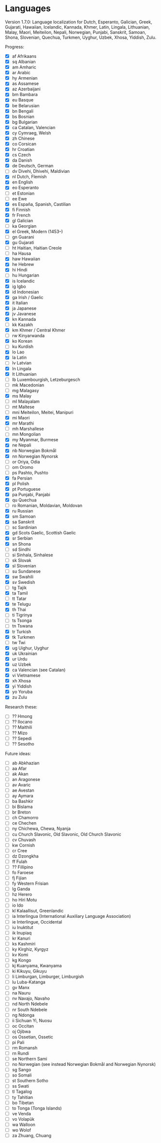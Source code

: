 # Languages

Version 1.7.0: Language localization for Dutch, Esperanto, Galician, Greek, Gujarati, Hawaiian, Icelandic, Kannada, Khmer, Latin, Lingala, Lithuanian, Malay, Maori, Meiteilon, Nepali, Norwegian, Punjabi, Sanskrit, Samoan, Shona, Slovenian, Quechua, Turkmen, Uyghur, Uzbek, Xhosa, Yiddish, Zulu.

Progress:

* [x] af Afrikaans
* [x] sq Albanian
* [x] am Amharic
* [x] ar Arabic
* [x] hy Armenian
* [x] as Assamese
* [x] az Azerbaijani
* [x] bm Bambara
* [x] eu Basque
* [x] be Belarusian
* [x] bn Bengali
* [x] bs Bosnian
* [x] bg Bulgarian
* [x] ca Catalan, Valencian
* [x] cy Cymraeg, Welsh
* [x] zh Chinese
* [x] co Corsican
* [x] hr Croatian
* [x] cs Czech
* [x] da Danish
* [x] de Deutsch, German
* [ ] dv Divehi, Dhivehi, Maldivian
* [x] nl Dutch, Flemish
* [x] en English
* [x] eo Esperanto
* [ ] et Estonian
* [ ] ee Ewe
* [x] es España, Spanish, Castilian
* [x] fi Finnish
* [x] fr French
* [x] gl Galician
* [ ] ka Georgian
* [x] el Greek, Modern (1453–)
* [ ] gn Guarani
* [x] gu Gujarati
* [ ] ht Haitian, Haitian Creole
* [ ] ha Hausa
* [x] haw Hawaiian
* [x] he Hebrew
* [x] hi Hindi
* [ ] hu Hungarian
* [x] is Icelandic
* [x] ig Igbo
* [x] id Indonesian
* [x] ga Irish / Gaelic
* [x] it Italian
* [x] ja Japanese
* [x] jv Javanese
* [x] kn Kannada
* [ ] kk Kazakh
* [x] km Khmer / Central Khmer
* [ ] rw Kinyarwanda
* [x] ko Korean
* [ ] ku Kurdish
* [x] lo Lao
* [x] la Latin
* [ ] lv Latvian
* [x] ln Lingala
* [x] lt Lithuanian
* [ ] lb Luxembourgish, Letzeburgesch
* [ ] mk Macedonian
* [ ] mg Malagasy
* [x] ms Malay
* [ ] ml Malayalam
* [ ] mt Maltese
* [ ] mni Meiteilon, Meitei, Manipuri
* [x] mi Maori
* [x] mr Marathi
* [ ] mh Marshallese
* [ ] mn Mongolian
* [x] my Myanmar, Burmese
* [x] ne Nepali
* [x] nb Norwegian Bokmål
* [x] nn Norwegian Nynorsk
* [ ] or Oriya, Odia
* [ ] om Oromo
* [ ] ps Pashto, Pushto
* [x] fa Persian
* [x] pl Polish
* [x] pt Portuguese
* [x] pa Punjabi, Panjabi
* [x] qu Quechua
* [ ] ro Romanian, Moldavian, Moldovan
* [x] ru Russian
* [x] sm Samoan
* [x] sa Sanskrit
* [ ] sc Sardinian
* [x] gd Scots Gaelic, Scottish Gaelic
* [x] sr Serbian
* [x] sn Shona
* [ ] sd Sindhi
* [ ] si Sinhala, Sinhalese
* [ ] sk Slovak
* [x] sl Slovenian
* [ ] su Sundanese
* [x] sw Swahili
* [x] sv Swedish
* [ ] tg Tajik
* [x] ta Tamil
* [ ] tt Tatar
* [x] te Telugu
* [x] th Thai
* [ ] ti Tigrinya
* [ ] ts Tsonga
* [ ] tn Tswana
* [x] tr Turkish
* [x] tk Turkmen
* [ ] tw Twi
* [x] ug Uighur, Uyghur
* [x] uk Ukrainian
* [x] ur Urdu
* [x] uz Uzbek
* [x] ca Valencian (see Catalan)
* [x] vi Vietnamese
* [x] xh Xhosa
* [x] yi Yiddish
* [x] yo Yoruba
* [x] zu Zulu

Research these:

* [ ] ?? Hmong
* [ ] ?? Ilocano
* [ ] ?? Maithili
* [ ] ?? Mizo
* [ ] ?? Sepedi
* [ ] ?? Sesotho

Future ideas:

* [ ] ab Abkhazian
* [ ] aa Afar
* [ ] ak Akan
* [ ] an Aragonese
* [ ] av Avaric
* [ ] ae Avestan
* [ ] ay Aymara
* [ ] ba Bashkir
* [ ] bi Bislama
* [ ] br Breton
* [ ] ch Chamorro
* [ ] ce Chechen
* [ ] ny Chichewa, Chewa, Nyanja
* [ ] cu Church Slavonic, Old Slavonic, Old Church Slavonic
* [ ] cv Chuvash
* [ ] kw Cornish
* [ ] cr Cree
* [ ] dz Dzongkha
* [ ] ff Fulah
* [ ] ?? Fillipino
* [ ] fo Faroese
* [ ] fj Fijian
* [ ] fy Western Frisian
* [ ] lg Ganda
* [ ] hz Herero
* [ ] ho Hiri Motu
* [ ] io Ido
* [ ] kl Kalaallisut, Greenlandic
* [ ] ia Interlingua (International Auxiliary Language Association)
* [ ] ie Interlingue, Occidental
* [ ] iu Inuktitut
* [ ] ik Inupiaq
* [ ] kr Kanuri
* [ ] ks Kashmiri
* [ ] ky Kirghiz, Kyrgyz
* [ ] kv Komi
* [ ] kg Kongo
* [ ] kj Kuanyama, Kwanyama
* [ ] ki Kikuyu, Gikuyu
* [ ] li Limburgan, Limburger, Limburgish
* [ ] lu Luba-Katanga
* [ ] gv Manx
* [ ] na Nauru
* [ ] nv Navajo, Navaho
* [ ] nd North Ndebele
* [ ] nr South Ndebele
* [ ] ng Ndonga
* [ ] ii Sichuan Yi, Nuosu
* [ ] oc Occitan
* [ ] oj Ojibwa
* [ ] os Ossetian, Ossetic
* [ ] pi Pali
* [ ] rm Romansh
* [ ] rn Rundi
* [ ] se Northern Sami
* [ ] no Norwegian (see instead Norwegian Bokmål and Norwegian Nynorsk)
* [ ] sg Sango
* [ ] so Somali
* [ ] st Southern Sotho
* [ ] ss Swati
* [ ] tl Tagalog
* [ ] ty Tahitian
* [ ] bo Tibetan
* [ ] to Tonga (Tonga Islands)
* [ ] ve Venda
* [ ] vo Volapük
* [ ] wa Walloon
* [ ] wo Wolof
* [ ] za Zhuang, Chuang
